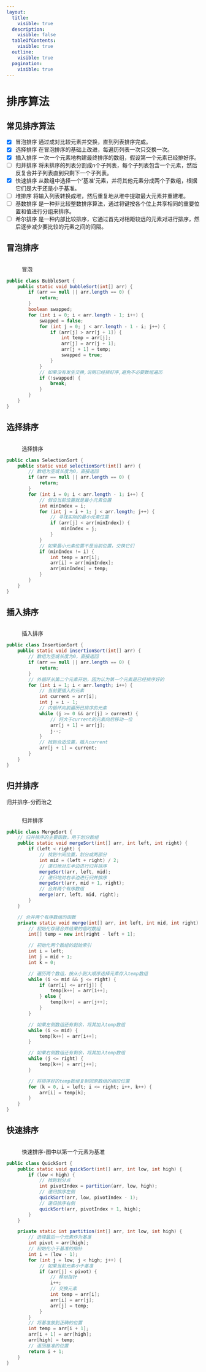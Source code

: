 ```yaml
---
layout:
  title:
    visible: true
  description:
    visible: false
  tableOfContents:
    visible: true
  outline:
    visible: true
  pagination:
    visible: true
---
```


# 排序算法

## **常见排序算法**

* [x] 冒泡排序 通过成对比较元素并交换，直到列表排序完成。
* [x] 选择排序 在冒泡排序的基础上改进，每遍历列表一次只交换一次。
* [x] 插入排序 一次一个元素地构建最终排序的数组，假设第一个元素已经排好序。
* [ ] 归并排序 将未排序的列表分割成n个子列表，每个子列表包含一个元素，然后反复合并子列表直到只剩下一个子列表。
* [x] 快速排序 从数组中选择一个'基准'元素，并将其他元素分成两个子数组，根据它们是大于还是小于基准。
* [ ] 堆排序 将输入列表转换成堆，然后重复地从堆中提取最大元素并重建堆。
* [ ] 基数排序 是一种非比较整数排序算法，通过将键按各个位上共享相同的重要位置和值进行分组来排序。
* [ ] 希尔排序 是一种内部比较排序，它通过首先对相距较远的元素对进行排序，然后逐步减少要比较的元素之间的间隔。

## 冒泡排序

<figure><img src="../.gitbook/assets/冒泡排序" alt=""><figcaption><p>冒泡</p></figcaption></figure>

```java
public class BubbleSort {
    public static void bubbleSort(int[] arr) {
        if (arr == null || arr.length == 0) {
            return;
        }
        boolean swapped;
        for (int i = 0; i < arr.length - 1; i++) {
            swapped = false;
            for (int j = 0; j < arr.length - 1 - i; j++) {
                if (arr[j] > arr[j + 1]) {
                    int temp = arr[j];
                    arr[j] = arr[j + 1];
                    arr[j + 1] = temp;
                    swapped = true;
                }
            }
            // 如果没有发生交换,说明已经排好序,避免不必要数组遍历
            if (!swapped) {
                break;
            }
        }
    }
}
```

## 选择排序

<figure><img src="../.gitbook/assets/选择排序" alt=""><figcaption><p>选择排序</p></figcaption></figure>

```java
public class SelectionSort {
    public static void selectionSort(int[] arr) {
        // 数组为空或长度为0，直接返回
        if (arr == null || arr.length == 0) {
            return;
        }
        for (int i = 0; i < arr.length - 1; i++) {
            // 假设当前位置就是最小元素位置
            int minIndex = i;
            for (int j = i + 1; j < arr.length; j++) {
                // 寻找实际的最小元素位置
                if (arr[j] < arr[minIndex]) {
                    minIndex = j;
                }
            }
            // 如果最小元素位置不是当前位置，交换它们
            if (minIndex != i) {
                int temp = arr[i];
                arr[i] = arr[minIndex];
                arr[minIndex] = temp;
            }
        }
    }
}
```

## 插入排序

<figure><img src="../.gitbook/assets/插入排序" alt=""><figcaption><p>插入排序</p></figcaption></figure>

```java
public class InsertionSort {
    public static void insertionSort(int[] arr) {
        // 数组为空或长度为0，直接返回
        if (arr == null || arr.length == 0) {
            return;
        }
        // 外循环从第二个元素开始，因为认为第一个元素是已经排序好的
        for (int i = 1; i < arr.length; i++) {
            // 当前要插入的元素
            int current = arr[i];
            int j = i - 1;
            // 内循环向前遍历已排序的元素
            while (j >= 0 && arr[j] > current) {
                // 将大于current的元素向后移动一位
                arr[j + 1] = arr[j];
                j--;
            }
            // 找到合适位置，插入current
            arr[j + 1] = current;
        }
    }
}
```

## 归并排序

归并排序-分而治之

<figure><img src="../.gitbook/assets/归并排序" alt=""><figcaption><p>归并排序</p></figcaption></figure>

```java
public class MergeSort {
    // 归并排序的主要函数，用于划分数组
    public static void mergeSort(int[] arr, int left, int right) {
        if (left < right) {
            // 找到中间位置，划分成两部分
            int mid = (left + right) / 2;
            // 递归地对左半边进行归并排序
            mergeSort(arr, left, mid);
            // 递归地对右半边进行归并排序
            mergeSort(arr, mid + 1, right);
            // 合并两个有序数组
            merge(arr, left, mid, right);
        }
    }

    // 合并两个有序数组的函数
    private static void merge(int[] arr, int left, int mid, int right) {
        // 初始化存储合并结果的临时数组
        int[] temp = new int[right - left + 1];

        // 初始化两个数组的起始索引
        int i = left;
        int j = mid + 1;
        int k = 0;

        // 遍历两个数组，按从小到大顺序选择元素存入temp数组
        while (i <= mid && j <= right) {
            if (arr[i] <= arr[j]) {
                temp[k++] = arr[i++];
            } else {
                temp[k++] = arr[j++];
            }
        }

        // 如果左侧数组还有剩余，将其加入temp数组
        while (i <= mid) {
            temp[k++] = arr[i++];
        }

        // 如果右侧数组还有剩余，将其加入temp数组
        while (j <= right) {
            temp[k++] = arr[j++];
        }

        // 将排序好的temp数组复制回原数组的相应位置
        for (k = 0, i = left; i <= right; i++, k++) {
            arr[i] = temp[k];
        }
    }
}
```

## 快速排序

<figure><img src="../.gitbook/assets/快速排序" alt=""><figcaption><p>快速排序-图中以第一个元素为基准</p></figcaption></figure>

```java
public class QuickSort {
    public static void quickSort(int[] arr, int low, int high) {
        if (low < high) {
            // 找到划分点
            int pivotIndex = partition(arr, low, high);
            // 递归排序左侧
            quickSort(arr, low, pivotIndex - 1);
            // 递归排序右侧
            quickSort(arr, pivotIndex + 1, high);
        }
    }

    private static int partition(int[] arr, int low, int high) {
        // 选择最后一个元素作为基准
        int pivot = arr[high];
        // 初始化小于基准的指针
        int i = (low - 1);
        for (int j = low; j < high; j++) {
            // 如果当前元素小于基准
            if (arr[j] < pivot) {
                // 移动指针
                i++;
                // 交换元素
                int temp = arr[i];
                arr[i] = arr[j];
                arr[j] = temp;
            }
        }
        // 将基准放到正确的位置
        int temp = arr[i + 1];
        arr[i + 1] = arr[high];
        arr[high] = temp;
        // 返回基准的位置
        return i + 1;
    }
}
```
